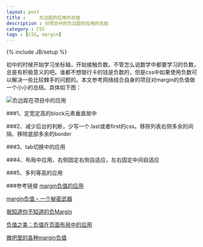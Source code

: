 ```yaml
---
layout: post
title : 	负边距的应用的总结
description : 对项目中的负边距的应用的总结
category : CSS
tags : [CSS, margin]
---
```

{% include JB/setup %}

初中的时候开始学习坐标轴，开始接触负数。不管怎么说数学中都要学习的负数，总是有积极意义的吧。谁都不想银行卡的钱是负数的，但是css中如果使用负数可以解决一些比较棘手的问题的。本文参考网络结合自身的项目对margin的负值做一个小小的总结。具体如下图：

![负边距在项目中的应用](http://huixisheng.github.com/images/article/negative-margin.jpg)

###1、定宽定高的block元素垂直居中

###2、减少后台的判断，少写一个.last或者first的css。移除列表右侧多余的间隔、移除底部多余的border

###3、tab切换中的应用

###4、布局中应用，右侧固定右侧自适应，左右固定中间自适应

###5、多列等高的应用


###参考链接
[margin负值的应用](http://www.gezii.me/?p=57)

[margin负值 – 一个秘密武器](http://fp.labs.lugir.com/node/159)

[我知道你不知道的负Margin](http://www.hicss.net/i-know-you-do-not-know-the-negative-margin/)

[负值之美：负值在页面布局中的应用](http://www.cnblogs.com/rubylouvre/archive/2012/04/28/2474732.html)

[微吧里的各种margin负值](http://udc.weibo.com/2012/09/%E5%BE%AE%E5%90%A7%E9%87%8C%E7%9A%84%E5%90%84%E7%A7%8Dmargin%E8%B4%9F%E5%80%BC/)


 
